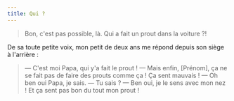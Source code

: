 ```yaml
---
title: Qui ?
---
```


> Bon, c'est pas possible, là. Qui a fait un prout dans la voiture ?!

De sa toute petite voix, mon petit de deux ans me répond depuis son siège à l'arrière :

> — C'est moi Papa, qui y'a fait le prout !
> — Mais enfin, [Prénom], ça ne se fait pas de faire des prouts comme ça ! Ça sent mauvais !
> — Oh ben oui Papa, je sais.
> — Tu sais ?
> — Ben oui, je le sens avec mon nez ! Et ça sent pas bon du tout mon prout !
